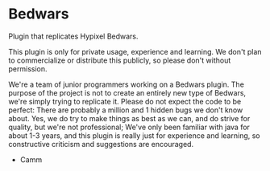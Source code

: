 # Bedwars

Plugin that replicates Hypixel Bedwars.

This plugin is only for private usage, experience and learning. We don't plan to commercialize or distribute this publicly, so please don't without permission.

We're a team of junior programmers working on a Bedwars plugin. The purpose of the project is not to create an entirely new type of Bedwars, we're simply trying to replicate it. Please do not expect the code to be perfect: There are probably a million and 1 hidden bugs we don't know about. 
Yes, we do try to make things as best as we can, and do strive for quality, but we're not professional; We've only been familiar with java for about 1-3 years, and this plugin is really just for experience and learning, so constructive criticism and suggestions are encouraged.

- Camm
